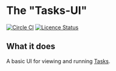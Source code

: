 # The "Tasks-UI" 

[![Circle CI](https://circleci.com/gh/dreifadotapp/tasks-ui.svg?style=shield)](https://circleci.com/gh/dreifadotapp/tasks-ui)
[![Licence Status](https://img.shields.io/github/license/dreifadotapp/tasks-ui)](https://github.com/dreifadotapp/tasks-ui/blob/master/licence.txt)

## What it does

A basic UI for viewing and running [Tasks](https://github.com/dreifadotapp/tasks).
